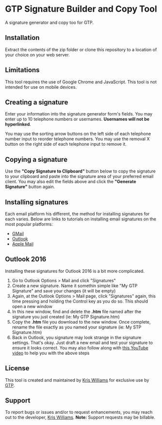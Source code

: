 # GTP Signature Builder and Copy Tool
A signature generator and copy too for GTP.

## Installation
Extract the contents of the zip folder or clone this repository to a location of your choice on your web server.

## Limitations
This tool requires the use of Google Chrome and JavaScript. This tool is not intended for use on mobile devices.

## Creating a signature
Enter your information into the signature generator form's fields. You may enter up to 10 telephone numbers or usernames. **Usernames will not be hyperlinked**.

You may use the sorting arrow buttons on the left side of each telephone number input to reorder telephone numbers. You may use the removal X button on the right side of each telephone input to remove it.

## Copying a signature
Use the **"Copy Signature to Clipboard"** button below to copy the signature to your clipboard and paste into the signature area of your preferred email client. You may also edit the fields above and click the **"Generate Signature"** button again.

## Installing signatures
Each email platform his different, the method for installing signatures for each varies. Below are links to tutorials on installing email signatures on the most popular platforms:
- [GMail](https://support.google.com/mail/answer/8395?co=GENIE.Platform%3DDesktop&hl=en)
- [Outlook](https://support.office.com/en-us/article/change-an-email-signature-86597769-e4df-4320-b219-39d6e1a9e87b)
- [Apple Mail](https://support.apple.com/guide/mail/create-and-use-email-signatures-mail11943/mac)

## Outlook 2016
Installing these signatures for Outlook 2016 is a bit more complicated.
1. Go to Outlook Options > Mail and click "Signatures"
2. Create a new signature. Name it somethin simple like "My GTP Signature" and save your changes (it will be empty)
3. Again, at the Outlook Options > Mail page, click "Signatures" again, this time pressing and holding the Control key as you do so. This should open a new window
4. In this new window, find and delete the **.htm** file named after the signature you just created (ie: My GTP Signature.htm)
5. Copy the **.htm** file you download to the new window. Once complete, rename the file exactly as you named your signature (ie: My STP Signature.htm)
6. Back in Outlook, you signature may look strange in the signature settings. That's okay. Just draft a new email and test your signature to ensure it looks correct.
You may also follow along with [this YouTube video](https://www.youtube.com/watch?v=uu0hBvBSoJ8) to help you with the above steps

## License
This tool is created and maintained by [Kris Williams](https://kwilliams.me) for exclusive use by [GTP](http://gtpprepaid.com/).

## Support
To report bugs or issues and/or to request enhancements, you may reach out to the developer, [Kris Williams](mailto:email@kwilliams.me). **Note:** Support requests may be billable.